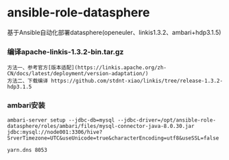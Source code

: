 # ansible-role-datasphere
基于Ansible自动化部署datasphere(openeuler、linkis1.3.2、ambari+hdp3.1.5)
### 编译apache-linkis-1.3.2-bin.tar.gz
```text
方法一、参考官方[版本适配](https://linkis.apache.org/zh-CN/docs/latest/deployment/version-adaptation/)
方法二、下载编译 https://github.com/stdnt-xiao/linkis/tree/release-1.3.2-hdp3.1.5
```

### ambari安装
```text
ambari-server setup --jdbc-db=mysql --jdbc-driver=/opt/ansible-role-datasphere/roles/ambari/files/mysql-connector-java-8.0.30.jar
jdbc:mysql://node001:3306/hive?SrverTimezone=UTC&useUnicode=true&characterEncoding=utf8&useSSL=false

yarn.dns 8053
```